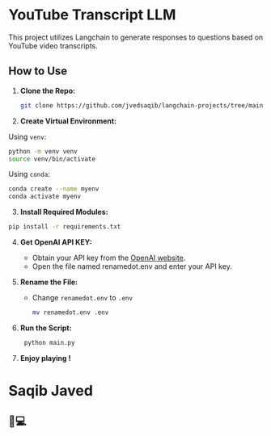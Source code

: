 # YouTube Transcript LLM
This project utilizes Langchain to generate responses to questions based on YouTube video transcripts.

## How to Use

1. **Clone the Repo:**

   ```bash
   git clone https://github.com/jvedsaqib/langchain-projects/tree/main/YoutubeTranscriptLLM
   ```

2. **Create Virtual Environment:**

  Using `venv`:
  ```bash
  python -m venv venv
  source venv/bin/activate
  ```

  Using `conda`:
  ```bash
  conda create --name myenv
  conda activate myenv
  ```
3. **Install Required Modules:**

  ```bash
  pip install -r requirements.txt
  ```

4. **Get OpenAI API KEY:**

   - Obtain your API key from the [OpenAI website](https://platform.openai.com/).
   - Open the file named renamedot.env and enter your API key.

5. **Rename the File:**

   - Change `renamedot.env` to `.env`
     ```bash
     mv renamedot.env .env
     ```
6. **Run the Script:**

    ```bash
     python main.py
     ```

7. **Enjoy playing !**

# Saqib Javed
## 💙💻
